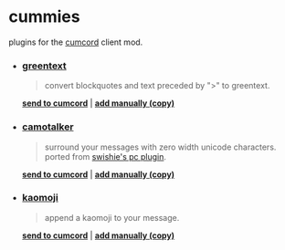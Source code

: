 # cummies

plugins for the [cumcord](https://cumcord.com) client mod.

- ### [greentext](https://github.com/x6r/cummies/tree/master/greentext)

  > convert blockquotes and text preceded by ">" to greentext.

  **[send to cumcord](https://send.cumcord.com/#https://cc.x4.pm/greentext/)** | **[add manually (copy)](https://cc.x4.pm/greentext/)**

- ### [camotalker](https://github.com/x6r/cummies/tree/master/camotalker)

  > surround your messages with zero width unicode characters. ported from [swishie's pc plugin](https://github.com/Swishilicous/camotalker).

  **[send to cumcord](https://send.cumcord.com/#https://cc.x4.pm/camotalker/)** | **[add manually (copy)](https://cc.x4.pm/camotalker/)**

- ### [kaomoji](https://github.com/x6r/cummies/tree/master/kaomoji)

  > append a kaomoji to your message.

  **[send to cumcord](https://send.cumcord.com/#https://cc.x4.pm/kaomoji/)** | **[add manually (copy)](https://cc.x4.pm/kaomoji/)**